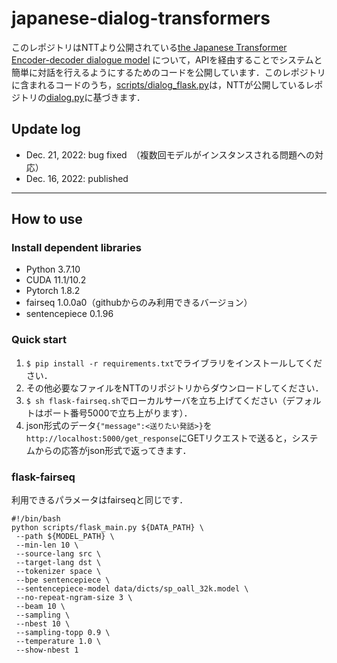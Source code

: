 # japanese-dialog-transformers

このレポジトリはNTTより公開されている[the Japanese Transformer Encoder-decoder dialogue model](https://github.com/nttcslab/japanese-dialog-transformers) について，APIを経由することでシステムと簡単に対話を行えるようにするためのコードを公開しています．このレポジトリに含まれるコードのうち，[scripts/dialog_flask.py](scripts/dialog_flask.py)は，NTTが公開しているレポジトリの[dialog.py](https://github.com/nttcslab/japanese-dialog-transformers/blob/main/scripts/dialog.py)に基づきます．


## Update log
* Dec. 21, 2022: bug fixed　（複数回モデルがインスタンスされる問題への対応）  
* Dec. 16, 2022: published

---

## How to use  

### Install dependent libraries  
- Python 3.7.10
- CUDA 11.1/10.2  
- Pytorch 1.8.2  
- fairseq 1.0.0a0（githubからのみ利用できるバージョン）  
- sentencepiece 0.1.96  

### Quick start

1. `$ pip install -r requirements.txt`でライブラリをインストールしてください．    
2. その他必要なファイルをNTTのリポジトリからダウンロードしてください．  
3. `$ sh flask-fairseq.sh`でローカルサーバを立ち上げてください（デフォルトはポート番号5000で立ち上がります）．  
4. json形式のデータ`{"message":<送りたい発話>}`を`http://localhost:5000/get_response`にGETリクエストで送ると，システムからの応答がjson形式で返ってきます．  

### flask-fairseq
利用できるパラメータはfairseqと同じです．

~~~
#!/bin/bash
python scripts/flask_main.py ${DATA_PATH} \
 --path ${MODEL_PATH} \
 --min-len 10 \
 --source-lang src \
 --target-lang dst \
 --tokenizer space \
 --bpe sentencepiece \
 --sentencepiece-model data/dicts/sp_oall_32k.model \
 --no-repeat-ngram-size 3 \
 --beam 10 \
 --sampling \
 --nbest 10 \
 --sampling-topp 0.9 \
 --temperature 1.0 \
 --show-nbest 1
~~~
